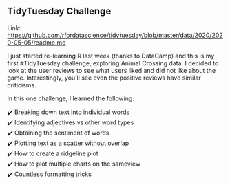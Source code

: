 
## TidyTuesday Challenge

Link:
<https://github.com/rfordatascience/tidytuesday/blob/master/data/2020/2020-05-05/readme.md>

I just started re-learning R last week (thanks to DataCamp) and this is
my first \#TidyTuesday challenge, exploring Animal Crossing data. I
decided to look at the user reviews to see what users liked and did not
like about the game. Interestingly, you’ll see even the positive reviews
have similar criticisms.

In this one challenge, I learned the following:

✔️ Breaking down text into individual words <br /> ✔️ Identifying
adjectives vs other word types <br /> ✔️ Obtaining the sentiment of
words <br /> ✔️ Plotting text as a scatter without overlap <br /> ✔️ How
to create a ridgeline plot <br /> ✔️ How to plot multiple charts on the
sameview <br /> ✔️ Countless formatting tricks <br />

<!-- image: ![]() -->
